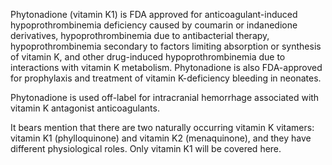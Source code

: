 Phytonadione (vitamin K1) is FDA approved for anticoagulant-induced hypoprothrombinemia deficiency caused by coumarin or indanedione derivatives, hypoprothrombinemia due to antibacterial therapy, hypoprothrombinemia secondary to factors limiting absorption or synthesis of vitamin K, and other drug-induced hypoprothrombinemia due to interactions with vitamin K metabolism. Phytonadione is also FDA-approved for prophylaxis and treatment of vitamin K-deficiency bleeding in neonates.

Phytonadione is used off-label for intracranial hemorrhage associated with vitamin K antagonist anticoagulants.

It bears mention that there are two naturally occurring vitamin K vitamers: vitamin K1 (phylloquinone) and vitamin K2 (menaquinone), and they have different physiological roles. Only vitamin K1 will be covered here.